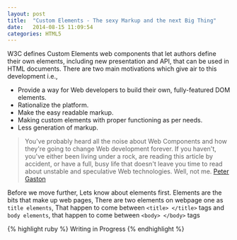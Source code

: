 ```yaml
---
layout: post
title:  "Custom Elements - The sexy Markup and the next Big Thing"
date:   2014-08-15 11:09:54
categories: HTML5
---
```

W3C defines Custom Elements web components that let authors define their own elements, including new presentation and API, that can be used in HTML documents. There are two main motivations which give air to this development i.e.,

+ Provide a way for Web developers to build their own, fully-featured DOM elements.
+ Rationalize the platform.
+ Make the easy readable markup.
+ Making custom elements with proper functioning as per needs.
+ Less generation of markup.

> You've probably heard all the noise about Web Components and how they're going to change Web development forever. If you haven't, you've either been living under a rock, are reading this article by accident, or have a full, busy life that doesn't leave you time to read about unstable and speculative Web technologies. Well, not me.
[Peter Gaston](https://twitter.com/stopsatgreen)

Before we move further, Lets know about elements first. Elements are the bits that make up web pages, There are two elements on webpage one as `title elements`, That happen to come between ```<title> </title>``` tags and `body elements`, that happen to come between ```<body> </body>``` tags




{% highlight ruby %}
Writing in Progress
{% endhighlight %}